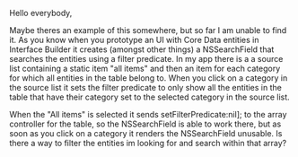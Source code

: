 

Hello everybody,

Maybe theres an example of this somewhere, but so far I am unable to find it. As you know when you prototype an UI with Core Data entities in Interface Builder it creates (amongst other things) a NSSearchField that searches the entities using a filter predicate. In my app there is a a source list containing a static item "all items" and then an item for each category for which all entities in the table belong to. When you click on a category in the source list it sets the filter predicate to only show all the entities in the table that have their category set to the selected category in the source list.

When the "All items" is selected it sends setFilterPredicate:nil]; to the array controller for the table, so the NSSearchField is able to work there, but as soon as you click on a category it renders the NSSearchField unusable. Is there a way to filter the entities im looking for and search within that array?

